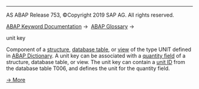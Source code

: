   

* * *

AS ABAP Release 753, ©Copyright 2019 SAP AG. All rights reserved.

[ABAP Keyword Documentation](javascript:call_link\('abenabap.htm'\)) →  [ABAP Glossary](javascript:call_link\('abenabap_glossary.htm'\)) → 

unit key

Component of a [structure](javascript:call_link\('abenstructure_glosry.htm'\) "Glossary Entry"), [database table](javascript:call_link\('abendatabase_table_glosry.htm'\) "Glossary Entry"), or [view](javascript:call_link\('abenview_glosry.htm'\) "Glossary Entry") of the type UNIT defined in [ABAP Dictionary](javascript:call_link\('abenabap_dictionary_glosry.htm'\) "Glossary Entry"). A unit key can be associated with a [quantity field](javascript:call_link\('abenquantity_glosry.htm'\) "Glossary Entry") of a structure, database table, or view. The unit key can contain a [unit ID](javascript:call_link\('abenunit_id_glosry.htm'\) "Glossary Entry") from the database table T006, and defines the unit for the quantity field.

[→ More](javascript:call_link\('abenddic_quantity_field.htm'\))